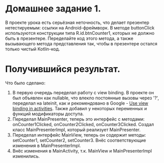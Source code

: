 # Домашнее задание 1.
В проекте урока есть серьёзная неточность, что делает презентер нетестируемым: ссылки на Android-фреймворк. В методе buttonClick используются конструкции типа R.id.btnCounter1, которых не должно быть в презентере. Переделайте код этого метода, а также вызывающего метода представления так, чтобы в презентере остался только чистый Kotlin-код.

# Получившийся результат.

Что было сделано:
1. В первую очередь переделал работу с view binding. В проекте он был объявлен как nullable, что влекло постоянные вызовы через '?', переделал на lateinit, как и рекомендовано в Google - [Use view binding in activities](https://developer.android.com/topic/libraries/view-binding#activities). Также добавил у некоторых переменных и функций модификаторы доступа.
2. Переделал MainPresenter, теперь это интерфейс с методами: onCounter1Clicked, onCounter2Clicked, onCounter3Clicked. Создал класс MainPresenterImpl, который реализует MainPresenter. 
3. Переделал интерфейс MainView, теперь он содержит методы: setCounter1, setCounter2, setCounter3. Внёс соответствующие изменения в MainPresenterImpl.
4. Внёс изменения в MainActivity, т.к. MainView и MainPresenterImpl изменились.